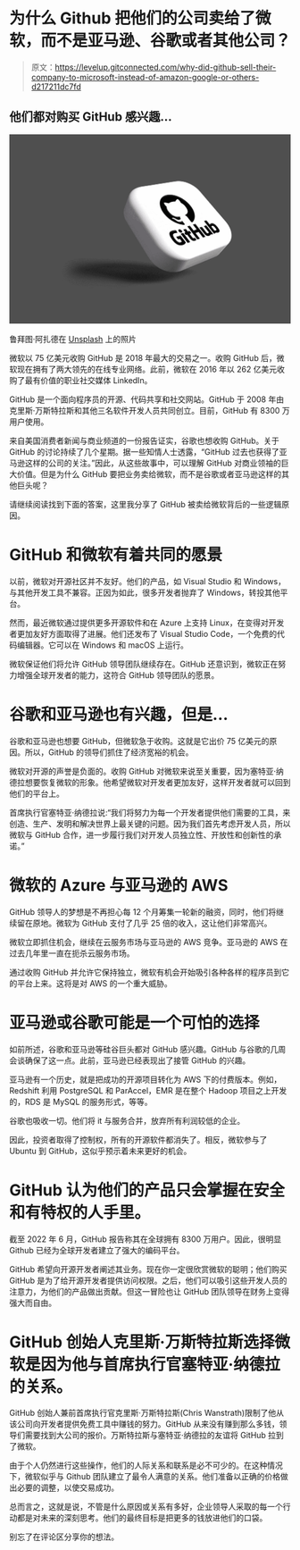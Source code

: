 # 为什么 Github 把他们的公司卖给了微软，而不是亚马逊、谷歌或者其他公司？

> 原文：<https://levelup.gitconnected.com/why-did-github-sell-their-company-to-microsoft-instead-of-amazon-google-or-others-d217211dc7fd>

## 他们都对购买 GitHub 感兴趣…

![](img/46fa7bfe42f6f8d3e6c313c1d12107e7.png)

鲁拜图·阿扎德在 [Unsplash](https://unsplash.com?utm_source=medium&utm_medium=referral) 上的照片

微软以 75 亿美元收购 GitHub 是 2018 年最大的交易之一。收购 GitHub 后，微软现在拥有了两大领先的在线专业网络。此前，微软在 2016 年以 262 亿美元收购了最有价值的职业社交媒体 LinkedIn。

GitHub 是一个面向程序员的开源、代码共享和社交网站。GitHub 于 2008 年由克里斯·万斯特拉斯和其他三名软件开发人员共同创立。目前，GitHub 有 8300 万用户使用。

来自美国消费者新闻与商业频道的一份报告证实，谷歌也想收购 GitHub。关于 GitHub 的讨论持续了几个星期。据一些知情人士透露，“GitHub 过去也获得了亚马逊这样的公司的关注。”因此，从这些故事中，可以理解 GitHub 对商业领袖的巨大价值。但是为什么 GitHub 要把业务卖给微软，而不是谷歌或者亚马逊这样的其他巨头呢？

请继续阅读找到下面的答案，这里我分享了 GitHub 被卖给微软背后的一些逻辑原因。

# GitHub 和微软有着共同的愿景

以前，微软对开源社区并不友好。他们的产品，如 Visual Studio 和 Windows，与其他开发工具不兼容。正因为如此，很多开发者抛弃了 Windows，转投其他平台。

然而，最近微软通过提供更多开源软件和在 Azure 上支持 Linux，在变得对开发者更加友好方面取得了进展。他们还发布了 Visual Studio Code，一个免费的代码编辑器。它可以在 Windows 和 macOS 上运行。

微软保证他们将允许 GitHub 领导团队继续存在。GitHub 还意识到，微软正在努力增强全球开发者的能力，这符合 GitHub 领导团队的愿景。

# 谷歌和亚马逊也有兴趣，但是…

谷歌和亚马逊也想要 GitHub，但微软急于收购。这就是它出价 75 亿美元的原因。所以，GitHub 的领导们抓住了经济宽裕的机会。

微软对开源的声誉是负面的。收购 GitHub 对微软来说至关重要，因为塞特亚·纳德拉想要恢复微软的形象。他希望微软对开发者更加友好，这样开发者就可以回到他们的平台上。

首席执行官塞特亚·纳德拉说:“我们将努力为每一个开发者提供他们需要的工具，来创造、生产、发明和解决世界上最关键的问题。因为我们首先考虑开发人员，所以微软与 GitHub 合作，进一步履行我们对开发人员独立性、开放性和创新性的承诺。”

# 微软的 Azure 与亚马逊的 AWS

GitHub 领导人的梦想是不再担心每 12 个月筹集一轮新的融资，同时，他们将继续留在原地。微软为 GitHub 支付了几乎 25 倍的收入，这让他们非常高兴。

微软立即抓住机会，继续在云服务市场与亚马逊的 AWS 竞争。亚马逊的 AWS 在过去几年里一直在扼杀云服务市场。

通过收购 GitHub 并允许它保持独立，微软有机会开始吸引各种各样的程序员到它的平台上来。这将是对 AWS 的一个重大威胁。

# 亚马逊或谷歌可能是一个可怕的选择

如前所述，谷歌和亚马逊等硅谷巨头都对 GitHub 感兴趣。GitHub 与谷歌的几周会谈确保了这一点。此前，亚马逊已经表现出了接管 GitHub 的兴趣。

亚马逊有一个历史，就是把成功的开源项目转化为 AWS 下的付费版本。例如，Redshift 利用 PostgreSQL 和 ParAccel，EMR 是在整个 Hadoop 项目之上开发的，RDS 是 MySQL 的服务形式，等等。

谷歌也吸收一切。他们将 it 与服务合并，放弃所有利润较低的企业。

因此，投资者取得了控制权，所有的开源软件都消失了。相反，微软参与了 Ubuntu 到 GitHub，这似乎预示着未来更好的机会。

# GitHub 认为他们的产品只会掌握在安全和有特权的人手里。

截至 2022 年 6 月，GitHub 报告称其在全球拥有 8300 万用户。因此，很明显 Github 已经为全球开发者建立了强大的编码平台。

GitHub 希望向开源开发者阐述其业务。现在你一定很欣赏微软的聪明；他们购买 GitHub 是为了给开源开发者提供访问权限。之后，他们可以吸引这些开发人员的注意力，为他们的产品做出贡献。但这一冒险也让 GitHub 团队领导在财务上变得强大而自由。

# GitHub 创始人克里斯·万斯特拉斯选择微软是因为他与首席执行官塞特亚·纳德拉的关系。

GitHub 创始人兼前首席执行官克里斯·万斯特拉斯(Chris Wanstrath)限制了他从该公司向开发者提供免费工具中赚钱的努力。GitHub 从来没有赚到那么多钱，领导们需要找到大公司的报价。万斯特拉斯与塞特亚·纳德拉的友谊将 GitHub 拉到了微软。

由于个人仍然进行这些操作，他们的人际关系和联系是必不可少的。在这种情况下，微软似乎与 Github 团队建立了最令人满意的关系。他们准备以正确的价格做出必要的调整，以使交易成功。

总而言之，这就是说，不管是什么原因或关系有多好，企业领导人采取的每一个行动都是对未来的深刻思考。他们的最终目标是把更多的钱放进他们的口袋。

别忘了在评论区分享你的想法。